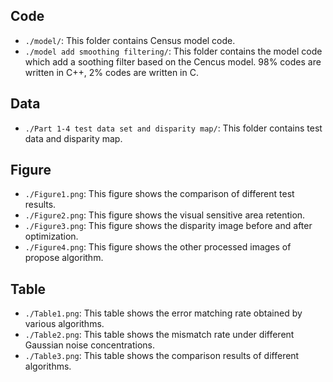 ## Code
* `./model/`: This folder contains Census model code.
* `./model add smoothing filtering/`: This folder contains the model code which add a soothing filter based on the Cencus model.
98% codes are written in C++, 2% codes are written in C.
## Data
* `./Part 1-4 test data set and disparity map/`: This folder contains test data and disparity map.

## Figure
* `./Figure1.png`: This figure shows the comparison of different test results.
* `./Figure2.png`: This figure shows the visual sensitive area retention.
* `./Figure3.png`: This figure shows the disparity image before and after optimization.
* `./Figure4.png`: This figure shows the other processed images of propose algorithm.

## Table
* `./Table1.png`: This table shows the error matching rate obtained by various algorithms.
* `./Table2.png`: This table shows the mismatch rate under different Gaussian noise concentrations.
* `./Table3.png`: This table shows the comparison results of different algorithms.
